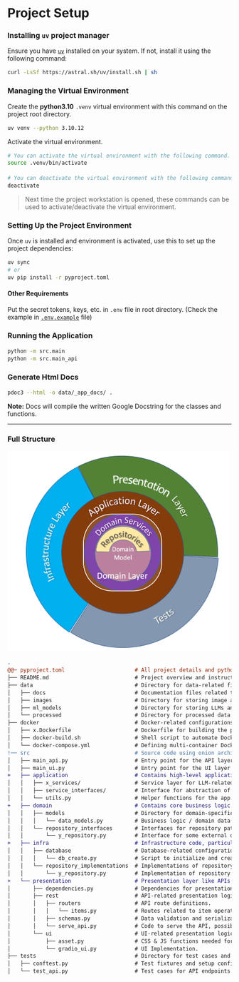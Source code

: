 # Project Setup
<!-- Author: @sglbl -->
### Installing `uv` project manager

Ensure you have [`uv`](https://sglbl.notion.site/UV-149a7f36b84480b0b4f4f074883bcd42) installed on your system. If not, install it using the following command:

```bash
curl -LsSf https://astral.sh/uv/install.sh | sh
```

### Managing the Virtual Environment

Create the **python3.10** `.venv` virtual environment with this command on the project root directory.

```bash
uv venv --python 3.10.12
```

Activate the virtual environment.
```bash
# You can activate the virtual environment with the following command.
source .venv/bin/activate

# You can deactivate the virtual environment with the following command.
deactivate
```
> Next time the project workstation is opened, these commands can be used to activate/deactivate the virtual environment.

### Setting Up the Project Environment

Once `uv` is installed and environment is activated, use this to set up the project dependencies:

```bash
uv sync
# or
uv pip install -r pyproject.toml
```

#### Other Requirements
Put the secret tokens, keys, etc. in `.env` file in root directory. (Check the example in [`.env.example`](data/example_inputs/.env.example) file)

### Running the Application


```bash
python -m src.main
python -m src.main_api
```

### Generate Html Docs

```bash
pdoc3 --html -o data/_app_docs/ .
```

**Note:** Docs will compile the written Google Docstring for the classes and functions.

---
### Full Structure 
<img src="data/docs/onion-architecture.png" width="500"/>

```diff
.
@@─ pyproject.toml                      # All project details and python dependencies. (Created by uv) @@
├── README.md                           # Project overview and instructions for use.
├── data                                # Directory for data-related files.
│   ├── docs                            # Documentation files related to data.
│   ├── images                          # Directory for storing image assets.
│   ├── ml_models                       # Directory for storing LLMs and ML models.
│   └── processed                       # Directory for processed data outputs.
├── docker                              # Docker-related configurations and scripts.
│   ├── x.Dockerfile                    # Dockerfile for building the project's container for x.
│   ├── docker-build.sh                 # Shell script to automate Docker builds.
│   └── docker-compose.yml              # Defining multi-container Docker applications.
!── src                                 # Source code using onion architecture (Dependency goes inwards)
│   ├── main_api.py                     # Entry point for the API layer of the application.  
│   ├── main_ui.py                      # Entry point for the UI layer of the application.  
+   ├── application                     # Contains high-level application logic.  
│   │   ├── x_services/                 # Service layer for LLM-related operations.  
│   │   ├── service_interfaces/         # Interface for abstraction of services.
│   │   └── utils.py                    # Helper functions for the app.  
+   ├── domain                          # Contains core business logic and domain models.  
│   │   ├── models                      # Directory for domain-specific data models.  
│   │   │   └── data_models.py          # Business logic / domain data models with data classes.  
│   │   └── repository_interfaces       # Interfaces for repository patterns.  
│   │       └── y_repository.py         # Interface for some external operations.  
+   ├── infra                           # Infrastructure code, particularly for database handling.  
│   │   ├── database                    # Database-related configurations and utilities.  
│   │   │   └── db_create.py            # Script to initialize and create database schema.  
│   │   └── repository_implementations  # Implementations of repository interfaces.  
│   │       └── y_repository.py         # Implementation of repository.  
+   └── presentation                    # Presentation layer like APIs and UIs.  
│       ├── dependencies.py             # Dependencies for presentation layer (API token checks, etc.).  
│       ├── rest                        # API-related presentation logic.  
│       │   ├── routers                 # API route definitions.  
│       │   │   └── items.py            # Routes related to item operations.  
│       │   ├── schemas.py              # Data validation and serialization schemas.  
│       │   └── serve_api.py            # Code to serve the API, possibly using FastAPI or Flask.  
│       └── ui                          # UI-related presentation logic.  
│           ├── asset.py                # CSS & JS functions needed for UI.  
│           └── gradio_ui.py            # UI Implementation.  
├── tests                               # Directory for test cases and configurations.  
│   ├── conftest.py                     # Test fixtures and setup configurations.  
│   └── test_api.py                     # Test cases for API endpoints.  
```

